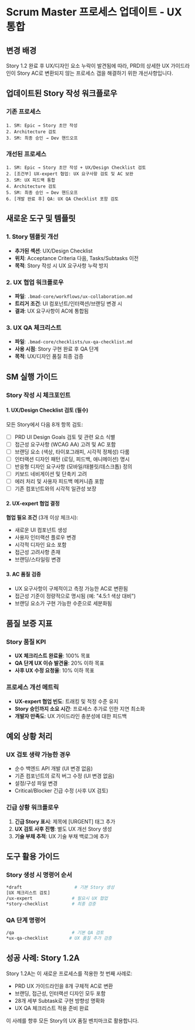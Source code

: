 # Scrum Master 프로세스 업데이트 - UX 통합

## 변경 배경
Story 1.2 완료 후 UX/디자인 요소 누락이 발견됨에 따라, PRD의 상세한 UX 가이드라인이 Story AC로 변환되지 않는 프로세스 갭을 해결하기 위한 개선사항입니다.

## 업데이트된 Story 작성 워크플로우

### 기존 프로세스
```
1. SM: Epic → Story 초안 작성
2. Architecture 검토
3. SM: 최종 승인 → Dev 핸드오프
```

### 개선된 프로세스
```
1. SM: Epic → Story 초안 작성 + UX/Design Checklist 검토
2. [조건부] UX-expert 협업: UX 요구사항 검토 및 AC 보완
3. SM: UX 피드백 통합
4. Architecture 검토
5. SM: 최종 승인 → Dev 핸드오프
6. [개발 완료 후] QA: UX QA Checklist 포함 검토
```

## 새로운 도구 및 템플릿

### 1. Story 템플릿 개선
- **추가된 섹션**: UX/Design Checklist
- **위치**: Acceptance Criteria 다음, Tasks/Subtasks 이전
- **목적**: Story 작성 시 UX 요구사항 누락 방지

### 2. UX 협업 워크플로우
- **파일**: `.bmad-core/workflows/ux-collaboration.md`
- **트리거 조건**: UI 컴포넌트/인터랙션/브랜딩 변경 시
- **결과**: UX 요구사항이 AC에 통합됨

### 3. UX QA 체크리스트
- **파일**: `.bmad-core/checklists/ux-qa-checklist.md`
- **사용 시점**: Story 구현 완료 후 QA 단계
- **목적**: UX/디자인 품질 최종 검증

## SM 실행 가이드

### Story 작성 시 체크포인트

#### 1. UX/Design Checklist 검토 (필수)
모든 Story에서 다음 8개 항목 검토:
- [ ] PRD UI Design Goals 검토 및 관련 요소 식별
- [ ] 접근성 요구사항 (WCAG AA) 고려 및 AC 포함
- [ ] 브랜딩 요소 (색상, 타이포그래피, 시각적 정체성) 다룸
- [ ] 인터랙션 디자인 패턴 (로딩, 피드백, 애니메이션) 명시
- [ ] 반응형 디자인 요구사항 (모바일/태블릿/데스크톱) 정의
- [ ] 키보드 네비게이션 및 단축키 고려
- [ ] 에러 처리 및 사용자 피드백 메커니즘 포함
- [ ] 기존 컴포넌트와의 시각적 일관성 보장

#### 2. UX-expert 협업 결정
**협업 필요 조건** (3개 이상 체크시):
- 새로운 UI 컴포넌트 생성
- 사용자 인터랙션 플로우 변경  
- 시각적 디자인 요소 포함
- 접근성 고려사항 존재
- 브랜딩/스타일링 변경

#### 3. AC 품질 검증
- UX 요구사항이 구체적이고 측정 가능한 AC로 변환됨
- 접근성 기준이 정량적으로 명시됨 (예: "4.5:1 색상 대비")
- 브랜딩 요소가 구현 가능한 수준으로 세분화됨

## 품질 보증 지표

### Story 품질 KPI
- **UX 체크리스트 완료율**: 100% 목표
- **QA 단계 UX 이슈 발견율**: 20% 이하 목표
- **사후 UX 수정 요청율**: 10% 이하 목표

### 프로세스 개선 메트릭
- **UX-expert 협업 빈도**: 트래킹 및 적정 수준 유지
- **Story 승인까지 소요 시간**: 프로세스 추가로 인한 지연 최소화
- **개발자 만족도**: UX 가이드라인 충분성에 대한 피드백

## 예외 상황 처리

### UX 검토 생략 가능한 경우
- 순수 백엔드 API 개발 (UI 변경 없음)
- 기존 컴포넌트의 로직 버그 수정 (UI 변경 없음)
- 설정/구성 파일 변경
- Critical/Blocker 긴급 수정 (사후 UX 검토)

### 긴급 상황 워크플로우
1. **긴급 Story 표시**: 제목에 [URGENT] 태그 추가
2. **UX 검토 사후 진행**: 별도 UX 개선 Story 생성
3. **기술 부채 추적**: UX 기술 부채 백로그에 추가

## 도구 활용 가이드

### Story 생성 시 명령어 순서
```bash
*draft                    # 기본 Story 생성
[UX 체크리스트 검토]
/ux-expert               # 필요시 UX 협업
*story-checklist         # 최종 검증
```

### QA 단계 명령어
```bash
/qa                      # 기본 QA 검토
*ux-qa-checklist        # UX 품질 추가 검증
```

## 성공 사례: Story 1.2A

Story 1.2A는 이 새로운 프로세스를 적용한 첫 번째 사례로:
- PRD UX 가이드라인을 8개 구체적 AC로 변환
- 브랜딩, 접근성, 인터랙션 디자인 모두 포함
- 28개 세부 Subtask로 구현 방향성 명확화
- UX QA 체크리스트 적용 준비 완료

이 사례를 향후 모든 Story의 UX 품질 벤치마크로 활용합니다.